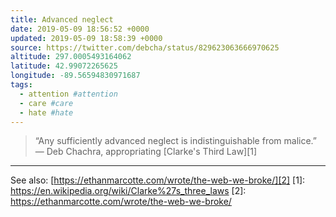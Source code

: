 ```yaml
---
title: Advanced neglect
date: 2019-05-09 18:56:52 +0000
updated: 2019-05-09 18:58:39 +0000
source: https://twitter.com/debcha/status/829623063666970625
altitude: 297.0005493164062
latitude: 42.99072265625
longitude: -89.56594830971687
tags:
  - attention #attention
  - care #care
  - hate #hate
---
```

> “Any sufficiently advanced neglect is indistinguishable from malice.”
> — Deb Chachra, appropriating [Clarke's Third Law][1]

* * *

See also: [https://ethanmarcotte.com/wrote/the-web-we-broke/][2]
[1]: https://en.wikipedia.org/wiki/Clarke%27s_three_laws
[2]: https://ethanmarcotte.com/wrote/the-web-we-broke/